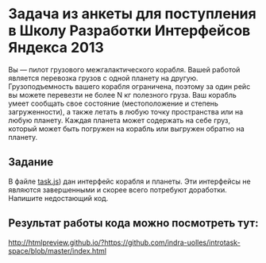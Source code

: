 # Задача из анкеты для поступления в Школу Разработки Интерфейсов Яндекса 2013

Вы — пилот грузового межгалактического корабля. Вашей работой является перевозка грузов с одной планету на другую. Грузоподъемность вашего корабля ограничена, поэтому за один рейс вы можете перевезти не более N кг полезного груза. Ваш корабль умеет сообщать свое состояние (местоположение и степень загруженности), а также летать в любую точку пространства или на любую планету. Каждая планета может содержать на себе груз, который может быть погружен на корабль или выгружен обратно на планету.

## Задание
В файле <a href="https://github.com/yandex-shri/introtask-space/blob/master/task.js">task.js</a>) дан интерфейс корабля и планеты. Эти интерфейсы не являются завершенными и скорее всего потребуют доработки. Напишите недостающий код.

## Результат работы кода можно посмотреть тут:
http://htmlpreview.github.io/?https://github.com/indra-uolles/introtask-space/blob/master/index.html